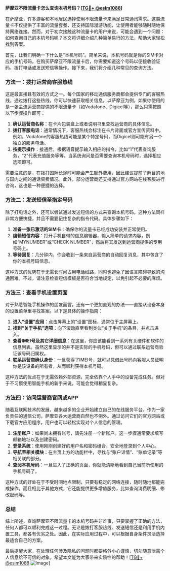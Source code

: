 **萨摩亚不限流量卡怎么查询本机号码？[[TG💪+ @esim1088](https://t.me/s/esim1088)]**

在萨摩亚，许多游客和本地居民选择使用不限流量卡来满足日常通讯需求。这类流量卡不仅提供了丰富的流量套餐，还支持国际漫游功能，让使用者能够随时随地保持网络连接。然而，对于初次接触这种流量卡的用户来说，可能会遇到一个问题：如何查询自己的本机号码呢？本文将详细介绍几种简单易行的方法，帮助大家轻松找到答案。

首先，让我们明确一下什么是“本机号码”。简单来说，本机号码就是你的SIM卡对应的手机号码。在购买萨摩亚不限流量卡后，你需要知道这个号码以便接收验证码、拨打电话或发送短信等操作。接下来，我们将介绍几种常见的查询方法。

### 方法一：拨打运营商客服热线

这是最直接且有效的方式之一。每个国家的移动通信服务商都会提供专门的客服热线，通过拨打这些热线，你可以快速获取相关信息。以萨摩亚为例，如果你使用的是一张主流运营商提供的不限流量卡（如Vodafone、Digicel等），那么只需按照以下步骤操作即可：

1. **确认运营商名称**：在卡片包装盒上或者说明书里查找运营商的具体信息。
2. **拨打客服电话**：通常情况下，客服热线会标注在卡片背面或官方宣传资料中。例如，Vodafone的客服热线可能是某个特定号码，而Digicel则可能有另一个独立的服务电话。
3. **按提示操作**：接通后，根据语音提示输入相应的指令，比如“1”代表查询服务，“2”代表充值服务等等。当系统询问是否需要查询本机号码时，选择相应选项即可。

需要注意的是，在拨打国际长途时可能会产生额外费用，因此建议提前了解目的地与国内之间的通话资费情况。此外，部分运营商还支持通过官方网站在线客服进行咨询，这也是一种便捷的选择。

### 方法二：发送短信至指定号码

除了打电话之外，还可以尝试通过发送短信的方式来查询本机号码。这种方法同样非常方便快捷，并且不需要记住复杂的指令代码。具体步骤如下：

1. **准备一张已激活的SIM卡**：确保你的流量卡已经成功安装并正常使用。
2. **编辑短信内容**：打开手机自带的信息编辑器，输入简单的请求内容，例如“MYNUMBER”或“CHECK NUMBER”，然后将其发送到运营商提供的专用号码上。
3. **等待回复**：几分钟内，你会收到一条来自运营商的自动回复消息，其中包含了你的本机号码信息。

这种方式的优势在于无需长时间占用电话线路，同时也避免了因语言障碍导致的沟通困难。不过，请注意检查短信模板是否符合当地规定，以免引起不必要的麻烦。

### 方法三：查看手机设置页面

对于熟悉智能手机操作的朋友而言，还有一个更加直观的办法——直接从设备本身的设置菜单里寻找答案。以下是具体的操作指南：

1. **进入“设置”应用**：点击屏幕上的“设置”图标，通常位于主屏幕上。
2. **找到“关于手机”选项**：向下滚动直至看到类似“关于手机”的条目，并点击进入。
3. **查看IMEI号及其它详细信息**：在这里，你应该能看到一系列有关硬件和软件的信息列表。虽然这里显示的并不是实际的手机号码，但可以通过联系运营商验证该号码归属权。
4. **联系运营商确认身份**：一旦获得了IMEI号，就可以凭借此号码向客服人员证明你是该设备的所有者，从而顺利获得本机号码。

这种方法的优点在于无需依赖外部资源，完全依靠个人手中的设备完成任务。但对于不习惯使用智能手机的新手来说，可能会觉得稍显复杂。

### 方法四：访问运营商官网或APP

随着互联网技术的发展，越来越多的企业开始建立自己的在线服务平台。作为一家负责任的通信公司，萨摩亚各大运营商自然也不例外。通过访问它们的官方网站或下载官方应用程序，用户也可以轻松实现对个人信息的管理。

1. **注册账户**：如果尚未拥有账号，请先注册一个新账户。这一步骤通常要求填写邮箱地址以及创建密码。
2. **登录系统**：使用刚刚创建好的用户名和密码组合，安全地登录到个人中心。
3. **导航至相关模块**：在主页上方的功能栏中，寻找与“账户详情”、“账单记录”等相关联的部分。
4. **查阅本机号码**：一旦进入了正确的页面，你就能清晰地看到自己当前所使用的手机号码了。

这种方式的好处在于不受时间地点限制，只要有稳定的网络连接，随时随地都能完成操作。而且相比于其他方式，它还能提供更多增值服务，比如查询消费明细、修改密码等。

### 总结

综上所述，查询萨摩亚不限流量卡的本机号码并非难事，只要掌握了正确的方法，任何人都可以顺利完成这一过程。无论是拨打客服热线、发送短信还是利用手机内置工具，都各有优劣之处。因此，在实际应用过程中，可以根据自身条件灵活选择最适合自己的方案。

最后提醒大家，在处理任何涉及隐私的问题时都要格外小心谨慎，切勿随意泄露个人信息给不可信的对象。希望本文能为大家带来实质性的帮助！[[TG💪+ @esim1088](https://t.me/s/esim1088) ![Image](https://i.postimg.cc/4NQfJmqS/Snipaste-2025-05-13-00-14-12.png)]